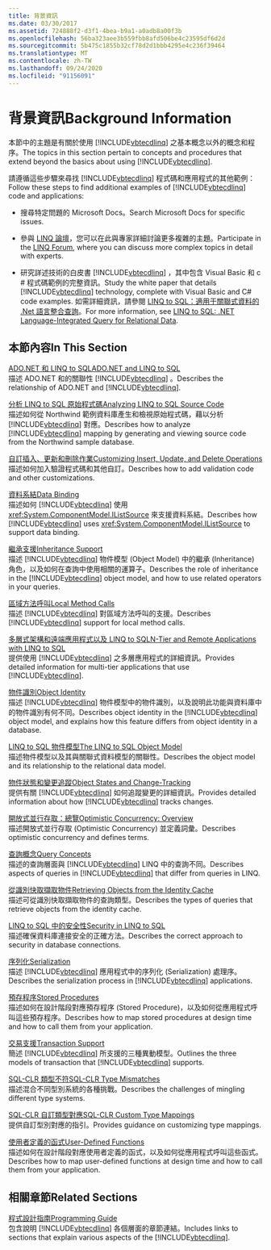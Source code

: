 ```yaml
---
title: 背景資訊
ms.date: 03/30/2017
ms.assetid: 724888f2-d3f1-4bea-b9a1-a0adb8a00f3b
ms.openlocfilehash: 56ba323aee3b559fbb8afd506be4c23595df6d2d
ms.sourcegitcommit: 5b475c1855b32cf78d2d1bbb4295e4c236f39464
ms.translationtype: MT
ms.contentlocale: zh-TW
ms.lasthandoff: 09/24/2020
ms.locfileid: "91156091"
---
```

# <a name="background-information"></a><span data-ttu-id="1d4be-102">背景資訊</span><span class="sxs-lookup"><span data-stu-id="1d4be-102">Background Information</span></span>

<span data-ttu-id="1d4be-103">本節中的主題是有關於使用 [!INCLUDE[vbtecdlinq](../../../../../../includes/vbtecdlinq-md.md)] 之基本概念以外的概念和程序。</span><span class="sxs-lookup"><span data-stu-id="1d4be-103">The topics in this section pertain to concepts and procedures that extend beyond the basics about using [!INCLUDE[vbtecdlinq](../../../../../../includes/vbtecdlinq-md.md)].</span></span>  
  
 <span data-ttu-id="1d4be-104">請遵循這些步驟來尋找 [!INCLUDE[vbtecdlinq](../../../../../../includes/vbtecdlinq-md.md)] 程式碼和應用程式的其他範例：</span><span class="sxs-lookup"><span data-stu-id="1d4be-104">Follow these steps to find additional examples of [!INCLUDE[vbtecdlinq](../../../../../../includes/vbtecdlinq-md.md)] code and applications:</span></span>  
  
- <span data-ttu-id="1d4be-105">搜尋特定問題的 Microsoft Docs。</span><span class="sxs-lookup"><span data-stu-id="1d4be-105">Search Microsoft Docs for specific issues.</span></span>  
  
- <span data-ttu-id="1d4be-106">參與 [LINQ 論壇](https://social.msdn.microsoft.com/forums/home?forum=linqtosql)，您可以在此與專家詳細討論更多複雜的主題。</span><span class="sxs-lookup"><span data-stu-id="1d4be-106">Participate in the [LINQ Forum](https://social.msdn.microsoft.com/forums/home?forum=linqtosql), where you can discuss more complex topics in detail with experts.</span></span>  
  
- <span data-ttu-id="1d4be-107">研究詳述技術的白皮書 [!INCLUDE[vbtecdlinq](../../../../../../includes/vbtecdlinq-md.md)] ，其中包含 Visual Basic 和 c # 程式碼範例的完整資訊。</span><span class="sxs-lookup"><span data-stu-id="1d4be-107">Study the white paper that details [!INCLUDE[vbtecdlinq](../../../../../../includes/vbtecdlinq-md.md)] technology, complete with Visual Basic and C# code examples.</span></span> <span data-ttu-id="1d4be-108">如需詳細資訊，請參閱 [LINQ to SQL：適用于關聯式資料的 .Net 語言整合查詢](/previous-versions/dotnet/articles/bb425822(v=msdn.10))。</span><span class="sxs-lookup"><span data-stu-id="1d4be-108">For more information, see [LINQ to SQL: .NET Language-Integrated Query for Relational Data](/previous-versions/dotnet/articles/bb425822(v=msdn.10)).</span></span>  
  
## <a name="in-this-section"></a><span data-ttu-id="1d4be-109">本節內容</span><span class="sxs-lookup"><span data-stu-id="1d4be-109">In This Section</span></span>  

 [<span data-ttu-id="1d4be-110">ADO.NET 和 LINQ to SQL</span><span class="sxs-lookup"><span data-stu-id="1d4be-110">ADO.NET and LINQ to SQL</span></span>](ado-net-and-linq-to-sql.md)  
 <span data-ttu-id="1d4be-111">描述 ADO.NET 和的關聯性 [!INCLUDE[vbtecdlinq](../../../../../../includes/vbtecdlinq-md.md)] 。</span><span class="sxs-lookup"><span data-stu-id="1d4be-111">Describes the relationship of ADO.NET and [!INCLUDE[vbtecdlinq](../../../../../../includes/vbtecdlinq-md.md)].</span></span>  
  
 [<span data-ttu-id="1d4be-112">分析 LINQ to SQL 原始程式碼</span><span class="sxs-lookup"><span data-stu-id="1d4be-112">Analyzing LINQ to SQL Source Code</span></span>](analyzing-linq-to-sql-source-code.md)  
 <span data-ttu-id="1d4be-113">描述如何從 Northwind 範例資料庫產生和檢視原始程式碼，藉以分析 [!INCLUDE[vbtecdlinq](../../../../../../includes/vbtecdlinq-md.md)] 對應。</span><span class="sxs-lookup"><span data-stu-id="1d4be-113">Describes how to analyze [!INCLUDE[vbtecdlinq](../../../../../../includes/vbtecdlinq-md.md)] mapping by generating and viewing source code from the Northwind sample database.</span></span>  
  
 [<span data-ttu-id="1d4be-114">自訂插入、更新和刪除作業</span><span class="sxs-lookup"><span data-stu-id="1d4be-114">Customizing Insert, Update, and Delete Operations</span></span>](customizing-insert-update-and-delete-operations.md)  
 <span data-ttu-id="1d4be-115">描述如何加入驗證程式碼和其他自訂。</span><span class="sxs-lookup"><span data-stu-id="1d4be-115">Describes how to add validation code and other customizations.</span></span>  
  
 [<span data-ttu-id="1d4be-116">資料系結</span><span class="sxs-lookup"><span data-stu-id="1d4be-116">Data Binding</span></span>](data-binding.md)  
 <span data-ttu-id="1d4be-117">描述如何 [!INCLUDE[vbtecdlinq](../../../../../../includes/vbtecdlinq-md.md)] 使用 <xref:System.ComponentModel.IListSource> 來支援資料系結。</span><span class="sxs-lookup"><span data-stu-id="1d4be-117">Describes how [!INCLUDE[vbtecdlinq](../../../../../../includes/vbtecdlinq-md.md)] uses <xref:System.ComponentModel.IListSource> to support data binding.</span></span>  
  
 [<span data-ttu-id="1d4be-118">繼承支援</span><span class="sxs-lookup"><span data-stu-id="1d4be-118">Inheritance Support</span></span>](inheritance-support.md)  
 <span data-ttu-id="1d4be-119">描述 [!INCLUDE[vbtecdlinq](../../../../../../includes/vbtecdlinq-md.md)] 物件模型 (Object Model) 中的繼承 (Inheritance) 角色，以及如何在查詢中使用相關的運算子。</span><span class="sxs-lookup"><span data-stu-id="1d4be-119">Describes the role of inheritance in the [!INCLUDE[vbtecdlinq](../../../../../../includes/vbtecdlinq-md.md)] object model, and how to use related operators in your queries.</span></span>  
  
 [<span data-ttu-id="1d4be-120">區域方法呼叫</span><span class="sxs-lookup"><span data-stu-id="1d4be-120">Local Method Calls</span></span>](local-method-calls.md)  
 <span data-ttu-id="1d4be-121">描述 [!INCLUDE[vbtecdlinq](../../../../../../includes/vbtecdlinq-md.md)] 對區域方法呼叫的支援。</span><span class="sxs-lookup"><span data-stu-id="1d4be-121">Describes [!INCLUDE[vbtecdlinq](../../../../../../includes/vbtecdlinq-md.md)] support for local method calls.</span></span>  
  
 [<span data-ttu-id="1d4be-122">多層式架構和遠端應用程式以及 LINQ to SQL</span><span class="sxs-lookup"><span data-stu-id="1d4be-122">N-Tier and Remote Applications with LINQ to SQL</span></span>](n-tier-and-remote-applications-with-linq-to-sql.md)  
 <span data-ttu-id="1d4be-123">提供使用 [!INCLUDE[vbtecdlinq](../../../../../../includes/vbtecdlinq-md.md)] 之多層應用程式的詳細資訊。</span><span class="sxs-lookup"><span data-stu-id="1d4be-123">Provides detailed information for multi-tier applications that use [!INCLUDE[vbtecdlinq](../../../../../../includes/vbtecdlinq-md.md)].</span></span>  
  
 [<span data-ttu-id="1d4be-124">物件識別</span><span class="sxs-lookup"><span data-stu-id="1d4be-124">Object Identity</span></span>](object-identity.md)  
 <span data-ttu-id="1d4be-125">描述 [!INCLUDE[vbtecdlinq](../../../../../../includes/vbtecdlinq-md.md)] 物件模型中的物件識別，以及說明此功能與資料庫中的物件識別有何不同。</span><span class="sxs-lookup"><span data-stu-id="1d4be-125">Describes object identity in the [!INCLUDE[vbtecdlinq](../../../../../../includes/vbtecdlinq-md.md)] object model, and explains how this feature differs from object identity in a database.</span></span>  
  
 [<span data-ttu-id="1d4be-126">LINQ to SQL 物件模型</span><span class="sxs-lookup"><span data-stu-id="1d4be-126">The LINQ to SQL Object Model</span></span>](the-linq-to-sql-object-model.md)  
 <span data-ttu-id="1d4be-127">描述物件模型以及其與關聯式資料模型的關聯性。</span><span class="sxs-lookup"><span data-stu-id="1d4be-127">Describes the object model and its relationship to the relational data model.</span></span>  
  
 [<span data-ttu-id="1d4be-128">物件狀態和變更追蹤</span><span class="sxs-lookup"><span data-stu-id="1d4be-128">Object States and Change-Tracking</span></span>](object-states-and-change-tracking.md)  
 <span data-ttu-id="1d4be-129">提供有關 [!INCLUDE[vbtecdlinq](../../../../../../includes/vbtecdlinq-md.md)] 如何追蹤變更的詳細資訊。</span><span class="sxs-lookup"><span data-stu-id="1d4be-129">Provides detailed information about how [!INCLUDE[vbtecdlinq](../../../../../../includes/vbtecdlinq-md.md)] tracks changes.</span></span>  
  
 [<span data-ttu-id="1d4be-130">開放式並行存取：總覽</span><span class="sxs-lookup"><span data-stu-id="1d4be-130">Optimistic Concurrency: Overview</span></span>](optimistic-concurrency-overview.md)  
 <span data-ttu-id="1d4be-131">描述開放式並行存取 (Optimistic Concurrency) 並定義詞彙。</span><span class="sxs-lookup"><span data-stu-id="1d4be-131">Describes optimistic concurrency and defines terms.</span></span>  
  
 [<span data-ttu-id="1d4be-132">查詢概念</span><span class="sxs-lookup"><span data-stu-id="1d4be-132">Query Concepts</span></span>](query-concepts.md)  
 <span data-ttu-id="1d4be-133">描述的查詢層面與 [!INCLUDE[vbtecdlinq](../../../../../../includes/vbtecdlinq-md.md)] LINQ 中的查詢不同。</span><span class="sxs-lookup"><span data-stu-id="1d4be-133">Describes aspects of queries in [!INCLUDE[vbtecdlinq](../../../../../../includes/vbtecdlinq-md.md)] that differ from queries in LINQ.</span></span>  
  
 [<span data-ttu-id="1d4be-134">從識別快取擷取物件</span><span class="sxs-lookup"><span data-stu-id="1d4be-134">Retrieving Objects from the Identity Cache</span></span>](retrieving-objects-from-the-identity-cache.md)  
 <span data-ttu-id="1d4be-135">描述可從識別快取擷取物件的查詢類型。</span><span class="sxs-lookup"><span data-stu-id="1d4be-135">Describes the types of queries that retrieve objects from the identity cache.</span></span>  
  
 [<span data-ttu-id="1d4be-136">LINQ to SQL 中的安全性</span><span class="sxs-lookup"><span data-stu-id="1d4be-136">Security in LINQ to SQL</span></span>](security-in-linq-to-sql.md)  
 <span data-ttu-id="1d4be-137">描述確保資料庫連接安全的正確方法。</span><span class="sxs-lookup"><span data-stu-id="1d4be-137">Describes the correct approach to security in database connections.</span></span>  
  
 [<span data-ttu-id="1d4be-138">序列化</span><span class="sxs-lookup"><span data-stu-id="1d4be-138">Serialization</span></span>](serialization.md)  
 <span data-ttu-id="1d4be-139">描述 [!INCLUDE[vbtecdlinq](../../../../../../includes/vbtecdlinq-md.md)] 應用程式中的序列化 (Serialization) 處理序。</span><span class="sxs-lookup"><span data-stu-id="1d4be-139">Describes the serialization process in [!INCLUDE[vbtecdlinq](../../../../../../includes/vbtecdlinq-md.md)] applications.</span></span>  
  
 [<span data-ttu-id="1d4be-140">預存程序</span><span class="sxs-lookup"><span data-stu-id="1d4be-140">Stored Procedures</span></span>](stored-procedures.md)  
 <span data-ttu-id="1d4be-141">描述如何在設計階段對應預存程序 (Stored Procedure)，以及如何從應用程式呼叫這些預存程序。</span><span class="sxs-lookup"><span data-stu-id="1d4be-141">Describes how to map stored procedures at design time and how to call them from your application.</span></span>  
  
 [<span data-ttu-id="1d4be-142">交易支援</span><span class="sxs-lookup"><span data-stu-id="1d4be-142">Transaction Support</span></span>](transaction-support.md)  
 <span data-ttu-id="1d4be-143">簡述 [!INCLUDE[vbtecdlinq](../../../../../../includes/vbtecdlinq-md.md)] 所支援的三種異動模型。</span><span class="sxs-lookup"><span data-stu-id="1d4be-143">Outlines the three models of transaction that [!INCLUDE[vbtecdlinq](../../../../../../includes/vbtecdlinq-md.md)] supports.</span></span>  
  
 [<span data-ttu-id="1d4be-144">SQL-CLR 類型不符</span><span class="sxs-lookup"><span data-stu-id="1d4be-144">SQL-CLR Type Mismatches</span></span>](sql-clr-type-mismatches.md)  
 <span data-ttu-id="1d4be-145">描述混合不同型別系統的各種挑戰。</span><span class="sxs-lookup"><span data-stu-id="1d4be-145">Describes the challenges of mingling different type systems.</span></span>  
  
 [<span data-ttu-id="1d4be-146">SQL-CLR 自訂類型對應</span><span class="sxs-lookup"><span data-stu-id="1d4be-146">SQL-CLR Custom Type Mappings</span></span>](sql-clr-custom-type-mappings.md)  
 <span data-ttu-id="1d4be-147">提供自訂型別對應的指引。</span><span class="sxs-lookup"><span data-stu-id="1d4be-147">Provides guidance on customizing type mappings.</span></span>  
  
 [<span data-ttu-id="1d4be-148">使用者定義的函式</span><span class="sxs-lookup"><span data-stu-id="1d4be-148">User-Defined Functions</span></span>](user-defined-functions.md)  
 <span data-ttu-id="1d4be-149">描述如何在設計階段對應使用者定義的函式，以及如何從應用程式呼叫這些函式。</span><span class="sxs-lookup"><span data-stu-id="1d4be-149">Describes how to map user-defined functions at design time and how to call them from your application.</span></span>  
  
## <a name="related-sections"></a><span data-ttu-id="1d4be-150">相關章節</span><span class="sxs-lookup"><span data-stu-id="1d4be-150">Related Sections</span></span>  

 [<span data-ttu-id="1d4be-151">程式設計指南</span><span class="sxs-lookup"><span data-stu-id="1d4be-151">Programming Guide</span></span>](programming-guide.md)  
 <span data-ttu-id="1d4be-152">包含說明 [!INCLUDE[vbtecdlinq](../../../../../../includes/vbtecdlinq-md.md)] 各個層面的章節連結。</span><span class="sxs-lookup"><span data-stu-id="1d4be-152">Includes links to sections that explain various aspects of the [!INCLUDE[vbtecdlinq](../../../../../../includes/vbtecdlinq-md.md)].</span></span>
